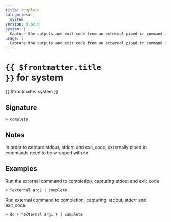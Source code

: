 ```yaml
---
title: complete
categories: |
  system
version: 0.82.0
system: |
  Capture the outputs and exit code from an external piped in command in a nushell table.
usage: |
  Capture the outputs and exit code from an external piped in command in a nushell table.
---
```


# <code>{{ $frontmatter.title }}</code> for system

<div class='command-title'>{{ $frontmatter.system }}</div>

## Signature

```> complete ```

## Notes
In order to capture stdout, stderr, and exit_code, externally piped in commands need to be wrapped with `do`
## Examples

Run the external command to completion, capturing stdout and exit_code
```shell
> ^external arg1 | complete

```

Run external command to completion, capturing, stdout, stderr and exit_code
```shell
> do { ^external arg1 } | complete

```
